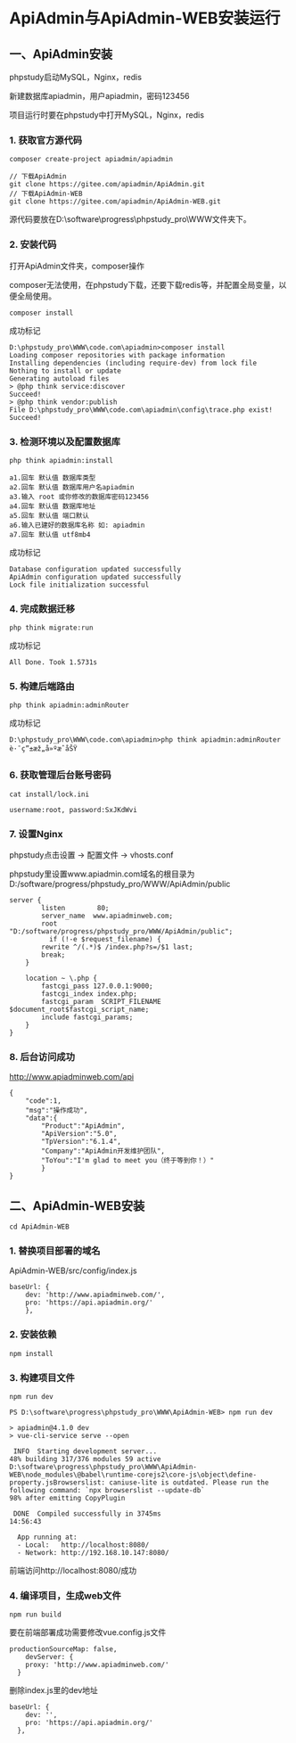# ApiAdmin与ApiAdmin-WEB安装运行

## 一、ApiAdmin安装

phpstudy启动MySQL，Nginx，redis

新建数据库apiadmin，用户apiadmin，密码123456

项目运行时要在phpstudy中打开MySQL，Nginx，redis

### 1. 获取官方源代码

```
composer create-project apiadmin/apiadmin

// 下载ApiAdmin
git clone https://gitee.com/apiadmin/ApiAdmin.git
// 下载ApiAdmin-WEB
git clone https://gitee.com/apiadmin/ApiAdmin-WEB.git
```

源代码要放在D:\software\progress\phpstudy_pro\WWW文件夹下。

### 2. 安装代码

打开ApiAdmin文件夹，composer操作

composer无法使用，在phpstudy下载，还要下载redis等，并配置全局变量，以便全局使用。

```
composer install
```

成功标记

```
D:\phpstudy_pro\WWW\code.com\apiadmin>composer install
Loading composer repositories with package information
Installing dependencies (including require-dev) from lock file
Nothing to install or update
Generating autoload files
> @php think service:discover
Succeed!
> @php think vendor:publish
File D:\phpstudy_pro\WWW\code.com\apiadmin\config\trace.php exist!
Succeed!
```

### 3. 检测环境以及配置数据库

```
php think apiadmin:install
```

```
a1.回车 默认值 数据库类型
a2.回车 默认值 数据库用户名apiadmin
a3.输入 root 或你修改的数据库密码123456
a4.回车 默认值 数据库地址
a5.回车 默认值 端口默认
a6.输入已建好的数据库名称 如: apiadmin
a7.回车 默认值 utf8mb4
```

成功标记

```
Database configuration updated successfully
ApiAdmin configuration updated successfully
Lock file initialization successful
```

### 4. 完成数据迁移

```
php think migrate:run
```

成功标记

```
All Done. Took 1.5731s
```

### 5. 构建后端路由

```
php think apiadmin:adminRouter
```

成功标记

```
D:\phpstudy_pro\WWW\code.com\apiadmin>php think apiadmin:adminRouter
è·¯ç”±æž„å»ºæˆåŠŸ
```

### 6. 获取管理后台账号密码

```
cat install/lock.ini

username:root, password:SxJKdWvi
```

### 7. 设置Nginx

phpstudy点击设置 -> 配置文件 -> vhosts.conf

phpstudy里设置www.apiadmin.com域名的根目录为D:/software/progress/phpstudy_pro/WWW/ApiAdmin/public

```
server {
        listen        80;
        server_name  www.apiadminweb.com;
        root   "D:/software/progress/phpstudy_pro/WWW/ApiAdmin/public";
          if (!-e $request_filename) {
        rewrite ^/(.*)$ /index.php?s=/$1 last;
        break;
    }

    location ~ \.php {
        fastcgi_pass 127.0.0.1:9000;
        fastcgi_index index.php;
        fastcgi_param  SCRIPT_FILENAME  $document_root$fastcgi_script_name;
        include fastcgi_params;
    }
}
```

### 8. 后台访问成功

http://www.apiadminweb.com/api

```
{
	"code":1,
	"msg":"操作成功",
	"data":{		
		"Product":"ApiAdmin",
		"ApiVersion":"5.0",
		"TpVersion":"6.1.4",
		"Company":"ApiAdmin开发维护团队",
		"ToYou":"I'm glad to meet you（终于等到你！）"
		}
}
```



## 二、ApiAdmin-WEB安装

```
cd ApiAdmin-WEB
```

### 1. 替换项目部署的域名

ApiAdmin-WEB/src/config/index.js 

```
baseUrl: {
    dev: 'http://www.apiadminweb.com/',
    pro: 'https://api.apiadmin.org/'
    },
```

### 2. 安装依赖

```
npm install
```

### 3. 构建项目文件

```
npm run dev
```

```
PS D:\software\progress\phpstudy_pro\WWW\ApiAdmin-WEB> npm run dev

> apiadmin@4.1.0 dev
> vue-cli-service serve --open

 INFO  Starting development server...
48% building 317/376 modules 59 active D:\software\progress\phpstudy_pro\WWW\ApiAdmin-WEB\node_modules\@babel\runtime-corejs2\core-js\object\define-property.jsBrowserslist: caniuse-lite is outdated. Please run the following command: `npx browserslist --update-db`
98% after emitting CopyPlugin

 DONE  Compiled successfully in 3745ms                                                                             14:56:43

  App running at:
  - Local:   http://localhost:8080/
  - Network: http://192.168.10.147:8080/
```

前端访问http://localhost:8080/成功

### 4. 编译项目，生成web文件

```
npm run build
```



要在前端部署成功需要修改vue.config.js文件

```
productionSourceMap: false,
    devServer: {
    proxy: 'http://www.apiadminweb.com/'
  }
```

删除index.js里的dev地址

```
baseUrl: {
    dev: '',
    pro: 'https://api.apiadmin.org/'
  },
```

